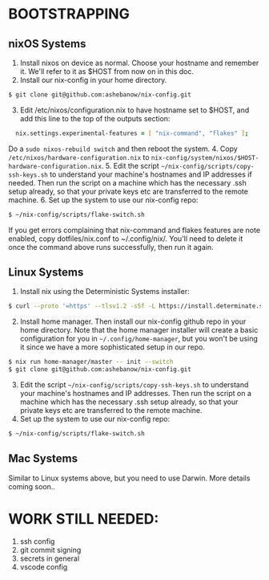 # BOOTSTRAPPING

## nixOS Systems
1. Install nixos on device as normal. Choose your hostname and remember it. We'll refer to it as $HOST from now on in this doc.
2. Install our nix-config in your home directory.
```zsh
$ git clone git@github.com:ashebanow/nix-config.git
```
3. Edit /etc/nixos/configuration.nix to have hostname set to $HOST, and add this line to the top of the outputs section:
```zsh
  nix.settings.experimental-features = [ "nix-command", "flakes" ];
```
Do a ```sudo nixos-rebuild switch``` and then reboot the system.
4. Copy ```/etc/nixos/hardware-configuration.nix``` to ```nix-config/system/nixos/$HOST-hardware-configuration.nix```. 
5. Edit the script ```~/nix-config/scripts/copy-ssh-keys.sh``` to understand your machine's hostnames and IP addresses if needed. Then run the script on a machine which has the necessary .ssh setup already, so that your private keys etc are transferred to the remote machine.
6. Set up the system to use our nix-config repo:
```zsh
$ ~/nix-config/scripts/flake-switch.sh
```
If you get errors complaining that nix-command and flakes features
are note enabled, copy dotfiles/nix.conf to ~/.config/nix/. You'll need to
delete it once the command above runs successfully, then run it again.

## Linux Systems
1. Install nix using the Deterministic Systems installer:

```zsh
$ curl --proto '=https' --tlsv1.2 -sSf -L https://install.determinate.systems/nix | sh -s -- install
```

2. Install home manager. Then install our nix-config github repo in your home directory. Note that the home manager installer will create a basic configuration for you in ```~/.config/home-manager```, but you won't be using it since we have a more sophisticated setup in our repo.
```zsh
$ nix run home-manager/master -- init --switch
$ git clone git@github.com:ashebanow/nix-config.git
```
3. Edit the script ```~/nix-config/scripts/copy-ssh-keys.sh``` to understand your machine's hostnames and IP addresses. Then run the script on a machine which has the necessary .ssh setup already, so that your private keys etc are transferred to the remote machine.
4. Set up the system to use our nix-config repo:
```zsh
$ ~/nix-config/scripts/flake-switch.sh
```
## Mac Systems

Similar to Linux systems above, but you need to use Darwin. More details coming soon..

# WORK STILL NEEDED:
1. ssh config
2. git commit signing
3. secrets in general
4. vscode config